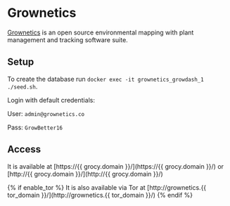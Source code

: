 # Grownetics

[Grownetics](https://grownetics.co/) is an open source environmental mapping with plant management and tracking software suite.

## Setup

To create the database run `docker exec -it grownetics_growdash_1 ./seed.sh`.

Login with default credentials:

User: `admin@grownetics.co`

Pass: `GrowBetter16`

## Access

It is available at [https://{{ grocy.domain }}/](https://{{ grocy.domain }}/) or [http://{{ grocy.domain }}/](http://{{ grocy.domain }}/)

{% if enable_tor %}
It is also available via Tor at [http://grownetics.{{ tor_domain }}/](http://grownetics.{{ tor_domain }}/)
{% endif %}
